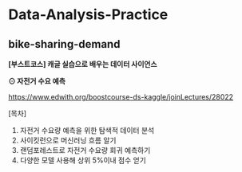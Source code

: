 # Data-Analysis-Practice
## bike-sharing-demand

**[부스트코스] 캐글 실습으로 배우는 데이터 사이언스**

**⊙ 자전거 수요 예측**

https://www.edwith.org/boostcourse-ds-kaggle/joinLectures/28022

[목차]
1. 자전거 수요량 예측을 위한 탐색적 데이터 분석
2. 사이킷런으로 머신러닝 흐름 알기
3. 랜덤포레스트로 자전거 수요량 회귀 예측하기
4. 다양한 모델 사용해 상위 5%이내 점수 얻기
